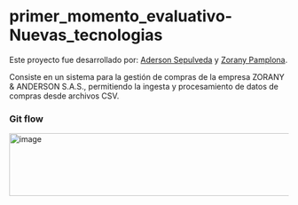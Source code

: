 # primer_momento_evaluativo-Nuevas_tecnologias

Este proyecto fue desarrollado por:
[Aderson Sepulveda](https://github.com/ADNdavid-cesde) y [Zorany Pamplona](https://github.com/zorany26).


Consiste en un sistema para la gestión de compras de la empresa ZORANY & ANDERSON S.A.S., permitiendo la ingesta y procesamiento de datos de compras desde archivos CSV.

### Git flow
<img width="816" height="113" alt="image" src="https://github.com/user-attachments/assets/6d01843d-49e5-4bea-83de-8be1940a4484" />
